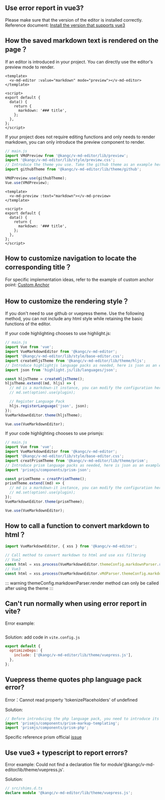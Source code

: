 ## Use error report in vue3?

Please make sure that the version of the editor is installed correctly. Reference document: [Install the version that supports vue3](./quick-start.md)

## How the saved markdown text is rendered on the page？

If an editor is introduced in your project. You can directly use the editor's preview mode to render.

```vue
<template>
  <v-md-editor :value="markdown" mode="preview"></v-md-editor>
</template>

<script>
export default {
  data() {
    return {
      markdown: '### title',
    };
  },
};
</script>
```

If your project does not require editing functions and only needs to render markdown, you can only introduce the preview component to render.

```js
// main.js
import VMdPreview from '@kangc/v-md-editor/lib/preview';
import '@kangc/v-md-editor/lib/style/preview.css';
// Introduce the theme you use. Take the github theme as an example here
import githubTheme from '@kangc/v-md-editor/lib/theme/github';

VMdPreview.use(githubTheme);
Vue.use(VMdPreview);
```

```vue
<template>
  <v-md-preview :text="markdown"></v-md-preview>
</template>

<script>
export default {
  data() {
    return {
      markdown: '### title',
    };
  },
};
</script>
```

## How to customize navigation to locate the corresponding title？

For specific implementation ideas, refer to the example of custom anchor point: [Custom Anchor](/vue-markdown-editor/senior/anchor)

## How to customize the rendering style？

If you don't need to use github or vuepress theme. Use the following method, you can not include any html style while retaining the basic functions of the editor.

If your code highlighting chooses to use highlight.js:

```js
// main.js
import Vue from 'vue';
import VueMarkdownEditor from '@kangc/v-md-editor';
import '@kangc/v-md-editor/lib/style/base-editor.css';
import createHljsTheme from '@kangc/v-md-editor/lib/theme/hljs';
// Introduce highlightjs language packs as needed, here is json as an example
import json from 'highlight.js/lib/languages/json';

const hljsTheme = createHljsTheme();
hljsTheme.extend((md, hljs) => {
  // md is a markdown-it instance, you can modify the configuration here, and use plugin for syntax expansion
  // md.set(option).use(plugin);

  // Register Language Pack
  hljs.registerLanguage('json', json);
});
VueMarkdownEditor.theme(hljsTheme);

Vue.use(VueMarkdownEditor);
```

If your code highlighting chooses to use prismjs:

```js
// main.js
import Vue from 'vue';
import VueMarkdownEditor from '@kangc/v-md-editor';
import '@kangc/v-md-editor/lib/style/base-editor.css';
import creatPrismTheme from '@kangc/v-md-editor/lib/theme/prism';
// Introduce prism language packs as needed, here is json as an example
import 'prismjs/components/prism-json';

const prismTheme = creatPrismTheme();
prismTheme.extend((md) => {
  // md is a markdown-it instance, you can modify the configuration here, and use plugin for syntax expansion
  // md.set(option).use(plugin);
});
VueMarkdownEditor.theme(prismTheme);

Vue.use(VueMarkdownEditor);
```

## How to call a function to convert markdown to html？

```js
import VueMarkdownEditor, { xss } from '@kangc/v-md-editor';

// Call method to convert markdown to html and use xss filtering
// Vue2
const html = xss.process(VueMarkdownEditor.themeConfig.markdownParser.render('### 标题'));
// Vue3
const html = xss.process(VueMarkdownEditor.vMdParser.themeConfig.markdownParser.render('### 标题'));
```

::: warning
themeConfig.markdownParser.render method can only be called after using the theme
:::

## Can't run normally when using error report in vite?

Error example:

<img :src="$withBase('/images/vite-error.png')">

Solution: add code in `vite.config.js`

```js
export default {
  optimizeDeps: {
    include: ['@kangc/v-md-editor/lib/theme/vuepress.js'],
  },
};
```

## Vuepress theme quotes php language pack error?

Error：Cannot read property 'tokenizePlaceholders' of undefined

Solution:

```js
// Before introducing the php language pack, you need to introduce its dependency package prism-markup-templating
import 'prismjs/components/prism-markup-templating';
import 'prismjs/components/prism-php';
```

Specific reference prism official [issue](https://github.com/PrismJS/prism/issues/1395)

## Use vue3 + typescript to report errors?

Error example: Could not find a declaration file for module'@kangc/v-md-editor/lib/theme/vuepress.js'.

Solution:

```ts
// src/shims.d.ts
declare module '@kangc/v-md-editor/lib/theme/vuepress.js';
```
